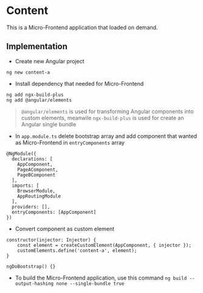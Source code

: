 # Content 

This is a Micro-Frontend application that loaded on demand.

## Implementation
* Create new Angular project
```
ng new content-a
```
* Install dependency that needed for Micro-Frontend
```
ng add ngx-build-plus
ng add @angular/elements
```
> ```@angular/elements``` is used for transforming Angular components into custom elements, meanwile ```ngx-build-plus``` is used for create an Angular single bundle
* In ```app.module.ts``` delete bootstrap array and add component that wanted as Micro-Frontend in ```entryComponents``` array
```
@NgModule({
  declarations: [
    AppComponent,
    PageAComponent,
    PageBComponent
  ],
  imports: [
    BrowserModule,
    AppRoutingModule
  ],
  providers: [],
  entryComponents: [AppComponent]
})
```
* Convert component as custom element
```
constructor(injector: Injector) {
    const element = createCustomElement(AppComponent, { injector });
    customElements.define('content-a', element);
}

ngDoBootstrap() {}
 ```
* To build the Micro-Frontend application, use this command
``` ng build --output-hashing none --single-bundle true ```

